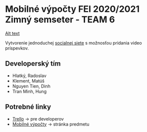 # Mobilné výpočty FEI 2020/2021 Zimný semseter - TEAM 6

[Alt text](relative/path/to/img.jpg?raw=true "Title")

Vytvorenie jednoduchej [socialnej siete](http://android.mpage.sk/zadanie.php) s možnosťou pridania video príspevkov.

## Developerský tím
- Hlatký, Radoslav
- Klement, Matúš
- Nguyen Tien, Dinh
- Tran Minh, Hung 

## Potrebné linky
- [Trello](https://trello.com/b/ixg5c3I8/mov) -> pre developerov
- [Mobilné výpočty](http://android.mpage.sk/) -> stránka predmetu 
